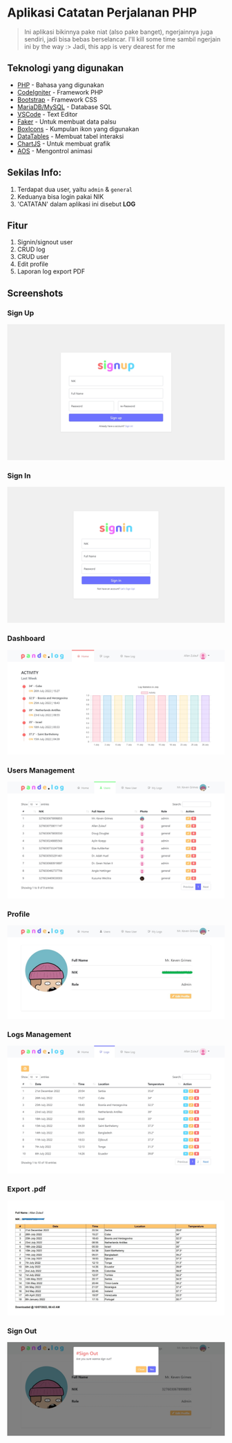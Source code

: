 # Aplikasi Catatan Perjalanan PHP

> Ini aplikasi bikinnya pake niat (also pake banget),
> ngerjainnya juga sendiri, jadi bisa bebas berselancar. 
> I'll kill some time sambil ngerjain ini by the way :>
> Jadi, this app is very dearest for me

## Teknologi yang digunakan

- [PHP](https://www.php.net/) - Bahasa yang digunakan
- [CodeIgniter](https://codeigniter.com) - Framework PHP
- [Bootstrap](https://getbootstrap.com) - Framework CSS
- [MariaDB/MySQL](https://mariadb.org/) - Database SQL
- [VSCode](https://code.visualstudio.com/) - Text Editor
- [Faker](https://fakerphp.github.io/) - Untuk membuat data palsu
- [BoxIcons](https://boxicons.com/) - Kumpulan ikon yang digunakan
- [DataTables](https://datatables.net/) - Membuat tabel interaksi
- [ChartJS](https://www.chartjs.org/) - Untuk membuat grafik
- [AOS](https://michalsnik.github.io/aos/) - Mengontrol animasi

## Sekilas Info:

1. Terdapat dua user, yaitu `admin` & `general`<br>
2. Keduanya bisa login pakai NIK<br>
3. 'CATATAN' dalam aplikasi ini disebut **LOG**

## Fitur

1. Signin/signout user<br>
2. CRUD log<br>
3. CRUD user<br>
4. Edit profile
5. Laporan log export PDF

## Screenshots

### Sign Up

![signup](./.pict/signup.jpg)

### Sign In

![signin](./.pict/signin.jpg)

### Dashboard

![dashboard](./.pict/dashboard.jpg)

### Users Management

![users](./.pict/users.jpg)

### Profile

![profile](./.pict/profile.jpg)

### Logs Management

![logs](./.pict/logs.jpg)

### Export .pdf

![pdf](./.pict/pdf.jpg)

### Sign Out

![signout](./.pict/signout.jpg)